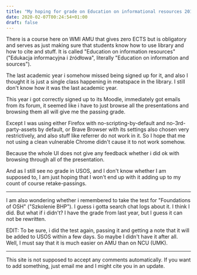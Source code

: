 ```yaml
---
title: "My hoping for grade on Education on informational resources 2019/20 @ WMI AMU, Part 1: 2020-02-07"
date: 2020-02-07T00:24:54+01:00
draft: false
---
```

There is a course here on WMI AMU that gives zero ECTS but is obligatory and serves as just making sure that students know how to use library and how to cite and stuff. It is called "Education on information resources" ("Edukacja informacyjna i źródłowa", literally "Education on information and sources").

The last academic year i somehow missed being signed up for it, and also I thought it is just a single class happening in meatspace in the library. I still don't know how it was the last academic year.

This year i got correctly signed up to its Moodle, immediately got emails from its forum, it seemed like i have to just browse all the presentations and browsing them all will give me the passing grade.

Except I was using either Firefox with no-scripting-by-default and no-3rd-party-assets by default, or Brave Browser with its settings also chosen very restrictively, and also stuff like referrer do not work in it. So I hope that me not using a clean vulnerable Chrome didn't cause it to not work somehow.

Because the whole UI does not give any feedback whether i did ok with browsing through all of the presentation.

And as I still see no grade in USOS, and I don't know whether I am supposed to, I am just hoping that I won't end up with it adding up to my count of course retake-passings.

---

I am also wondering whether i remembered to take the test for "Foundations of OSH" ("Szkolenie BHP"). I guess i gotta search chat logs about it. I think I did. But what if i didn't? I have the grade from last year, but I guess it can not be rewritten.

EDIT: To be sure, i did the test again, passing it and getting a note that it will be added to USOS within a few days. So maybe I didn't have it after all. Well, I must say that it is much easier on AMU than on NCU (UMK).

---

This site is not supposed to accept any comments automatically. If you want to add something, just email me and I might cite you in an update.